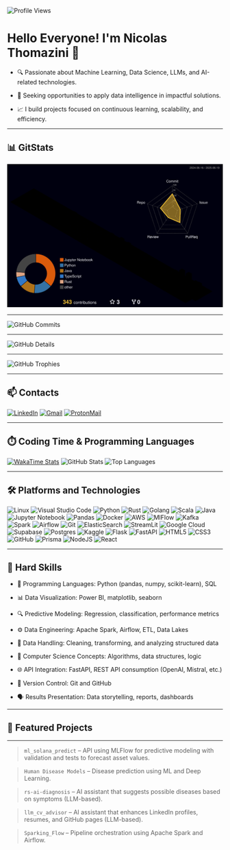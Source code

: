 ![Profile Views](https://komarev.com/ghpvc/?username=nicolas-thomazini)

# Hello Everyone! I'm Nicolas Thomazini 👋

- 🔍 Passionate about Machine Learning, Data Science, LLMs, and AI-related technologies.

- 🎯 Seeking opportunities to apply data intelligence in impactful solutions.

- 📈 I build projects focused on continuous learning, scalability, and efficiency.

---

## 📊 GitStats

![Status](./profile-3d-contrib/profile-night-rainbow.svg)

---

![GitHub Commits](http://github-profile-summary-cards.vercel.app/api/cards/productive-time?username=nicolas-thomazini&theme=gruvbox&utcOffset=-3)

---

![GitHub Details](http://github-profile-summary-cards.vercel.app/api/cards/profile-details?username=nicolas-thomazini&theme=gruvbox)

---

![GitHub Trophies](https://github-profile-trophy.vercel.app/?username=nicolas-thomazini&row=1&column=6&theme=gruvbox&margin-w=15&margin-h=15)

---

## 📫 Contacts

[![LinkedIn](https://img.shields.io/badge/-LinkedIn-%230077B5?style=for-the-badge&logo=linkedin&logoColor=white)](https://linkedin.com/in/nicolas-thomazini/)
[![Gmail](https://img.shields.io/badge/-Gmail-%23333?style=for-the-badge&logo=gmail&logoColor=white)](mailto:nicolasfrezarimt@gmail.com?subject=Contato%20via%20portfólio&body=Olá%20Nicolas,%0D%0AGostaria%20de%20falar%20sobre...)
[![ProtonMail](https://img.shields.io/badge/ProtonMail-8B89CC?style=for-the-badge&logo=protonmail&logoColor=white)](mailto:nicolasthomazini@proton.me?subject=Contato%20via%20portfólio&body=Olá%20Nicolas,%0D%0AGostaria%20de%20falar%20sobre...)

---

## ⏱️ Coding Time & Programming Languages

[![WakaTime Stats](https://github-readme-stats.vercel.app/api/wakatime?username=nicolasthomazini&layout=compact&theme=chartreuse-dark&show_icons=true&cache_seconds=30)](https://wakatime.com/@nicolasthomazini)
![GitHub Stats](https://github-readme-stats.vercel.app/api?username=nicolas-thomazini&theme=chartreuse-dark&show_icons=true)
![Top Languages](https://github-readme-stats.vercel.app/api/top-langs/?username=nicolas-thomazini&hide=TeX&layout=compact&theme=chartreuse-dark&locale=pt-br)

---

## 🛠️ Platforms and Technologies

![Linux](https://img.shields.io/badge/Linux-FCC624?style=for-the-badge&logo=linux&logoColor=black)
![Visual Studio Code](https://img.shields.io/badge/Visual%20Studio%20Code-0078d7.svg?style=for-the-badge&logo=visual-studio-code&logoColor=white)
![Python](https://img.shields.io/badge/python-3670A0?style=for-the-badge&logo=python&logoColor=ffdd54)
![Rust](https://img.shields.io/badge/Rust-000000.svg?style=for-the-badge&logo=Rust&logoColor=white)
![Golang](https://img.shields.io/badge/Go-00ADD8.svg?style=for-the-badge&logo=Go&logoColor=white)
![Scala](https://img.shields.io/badge/scala-%23DC322F.svg?style=for-the-badge&logo=scala&logoColor=white)
![Java](https://img.shields.io/badge/java-%23ED8B00.svg?style=for-the-badge&logo=openjdk&logoColor=white)
![Jupyter Notebook](https://img.shields.io/badge/jupyter-%23FA0F00.svg?style=for-the-badge&logo=jupyter&logoColor=white)
![Pandas](https://img.shields.io/badge/pandas-%23150458.svg?style=for-the-badge&logo=pandas&logoColor=white)
![Docker](https://img.shields.io/badge/docker-%230db7ed.svg?style=for-the-badge&logo=docker&logoColor=white)
![AWS](https://img.shields.io/badge/AWS-FF9900?style=for-the-badge&logo=amazon-aws&logoColor=white)
![MlFlow](https://img.shields.io/badge/MLflow-0194E2.svg?style=for-the-badge&logo=MLflow&logoColor=white)
![Kafka](https://img.shields.io/badge/Apache%20Kafka-231F20.svg?style=for-the-badge&logo=Apache-Kafka&logoColor=white)
![Spark](https://img.shields.io/badge/Apache%20Spark-E25A1C.svg?style=for-the-badge&logo=Apache-Spark&logoColor=white)
![Airflow](https://img.shields.io/badge/Apache%20Airflow-017CEE.svg?style=for-the-badge&logo=Apache-Airflow&logoColor=white)
![Git](https://img.shields.io/badge/git-%23F05033.svg?style=for-the-badge&logo=git&logoColor=white)
![ElasticSearch](https://img.shields.io/badge/-ElasticSearch-005571?style=for-the-badge&logo=elasticsearch)
![StreamLit](https://img.shields.io/badge/Streamlit-FF4B4B.svg?style=for-the-badge&logo=Streamlit&logoColor=white)
![Google Cloud](https://img.shields.io/badge/GoogleCloud-%234285F4.svg?style=for-the-badge&logo=google-cloud&logoColor=white)
![Supabase](https://img.shields.io/badge/Supabase-3ECF8E?style=for-the-badge&logo=supabase&logoColor=white)
![Postgres](https://img.shields.io/badge/postgres-%23316192.svg?style=for-the-badge&logo=postgresql&logoColor=white)
![Kaggle](https://img.shields.io/badge/Kaggle-035a7d?style=for-the-badge&logo=kaggle&logoColor=white)
![Flask](https://img.shields.io/badge/flask-%23000.svg?style=for-the-badge&logo=flask&logoColor=white)
![FastAPI](https://img.shields.io/badge/FastAPI-005571?style=for-the-badge&logo=fastapi)
![HTML5](https://img.shields.io/badge/html5-%23E34F26.svg?style=for-the-badge&logo=html5&logoColor=white)
![CSS3](https://img.shields.io/badge/css3-%231572B6.svg?style=for-the-badge&logo=css3&logoColor=white)
![GitHub](https://img.shields.io/badge/github-%23121011.svg?style=for-the-badge&logo=github&logoColor=white)
![Prisma](https://img.shields.io/badge/Prisma-3982CE?style=for-the-badge&logo=Prisma&logoColor=white)
![NodeJS](https://img.shields.io/badge/node.js-6DA55F?style=for-the-badge&logo=node.js&logoColor=white)
![React](https://img.shields.io/badge/react-%2320232a.svg?style=for-the-badge&logo=react&logoColor=%2361DAFB)

---

## 📌 Hard Skills

- 🐍 Programming Languages: Python (pandas, numpy, scikit-learn), SQL

- 📊 Data Visualization: Power BI, matplotlib, seaborn

- 🔍 Predictive Modeling: Regression, classification, performance metrics

- ⚙️ Data Engineering: Apache Spark, Airflow, ETL, Data Lakes

- 🧹 Data Handling: Cleaning, transforming, and analyzing structured data

- 🔧 Computer Science Concepts: Algorithms, data structures, logic

- 🌐 API Integration: FastAPI, REST API consumption (OpenAI, Mistral, etc.)

- 🔄 Version Control: Git and GitHub

- 🗣️ Results Presentation: Data storytelling, reports, dashboards

---

## 🚀 Featured Projects

---

> `ml_solana_predict` – API using MLFlow for predictive modeling with validation and tests to forecast asset values.

> `Human Disease Models` – Disease prediction using ML and Deep Learning.

> `rs-ai-diagnosis` – AI assistant that suggests possible diseases based on symptoms (LLM-based).

> `llm_cv_advisor` – AI assistant that enhances LinkedIn profiles, resumes, and GitHub pages (LLM-based).

> `Sparking_Flow` – Pipeline orchestration using Apache Spark and Airflow.
